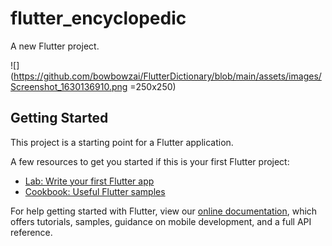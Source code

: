 # flutter_encyclopedic

A new Flutter project.

![](https://github.com/bowbowzai/FlutterDictionary/blob/main/assets/images/Screenshot_1630136910.png =250x250)

## Getting Started

This project is a starting point for a Flutter application.

A few resources to get you started if this is your first Flutter project:

- [Lab: Write your first Flutter app](https://flutter.dev/docs/get-started/codelab)
- [Cookbook: Useful Flutter samples](https://flutter.dev/docs/cookbook)

For help getting started with Flutter, view our
[online documentation](https://flutter.dev/docs), which offers tutorials,
samples, guidance on mobile development, and a full API reference.
